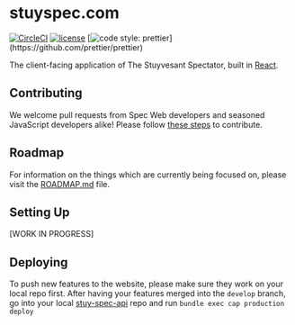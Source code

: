 # stuyspec.com
[![CircleCI](https://img.shields.io/circleci/project/github/RedSparr0w/node-csgo-parser.svg)]()
[![license](https://img.shields.io/github/license/mashape/apistatus.svg)]()
[![code style: prettier](https://img.shields.io/badge/code_style-prettier-ff69b4.svg?)](https://github.com/prettier/prettier)

The client-facing application of The Stuyvesant Spectator, built in [React](https://github.com/facebook/react).

## Contributing

We welcome pull requests from Spec Web developers and seasoned JavaScript developers alike! Please follow [these steps](CONTRIBUTING.md) to contribute.

## Roadmap

For information on the things which are currently being focused on, please visit the [ROADMAP.md](ROADMAP.md) file.

## Setting Up

[WORK IN PROGRESS]

## Deploying

To push new features to the website, please make sure they work on your local repo first. After having your features merged into the ``develop`` branch, go into your local [stuy-spec-api](https://github.com/stuyspec/stuyspec-api) repo and run ``bundle exec cap production deploy``
